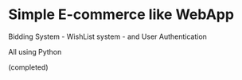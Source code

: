 # Simple E-commerce like WebApp
Bidding System - WishList system - and User Authentication

All using Python

(completed)
